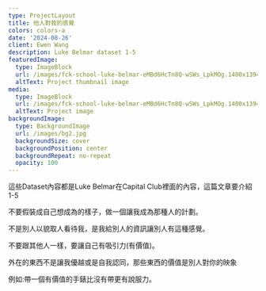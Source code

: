 ```yaml
---
type: ProjectLayout
title: 他人對我的感覺
colors: colors-a
date: '2024-08-26'
client: Ewen Wang
description: Luke Belmar dataset 1-5
featuredImage:
  type: ImageBlock
  url: /images/fck-school-luke-belmar-eMBd6HcTn8Q-wSWs_LpkMOg.1400x1394.jpg
  altText: Project thumbnail image
media:
  type: ImageBlock
  url: /images/fck-school-luke-belmar-eMBd6HcTn8Q-wSWs_LpkMOg.1400x1394.jpg
  altText: Project image
backgroundImage:
  type: BackgroundImage
  url: /images/bg2.jpg
  backgroundSize: cover
  backgroundPosition: center
  backgroundRepeat: no-repeat
  opacity: 100
---
```

這些Dataset內容都是Luke Belmar在Capital Club裡面的內容，這篇文章要介紹1-5

不要假裝成自己想成為的樣子，做一個讓我成為那種人的計劃。

不是別人以貌取人看待我，是我給別人的資訊讓別人有這種感覺。

不要跟其他人一樣，要讓自己有吸引力(有價值)。

外在的東西不是讓我優越或是自我認同，那些東西的價值是別人對你的映象

例如:帶一個有價值的手錶比沒有帶更有說服力。
